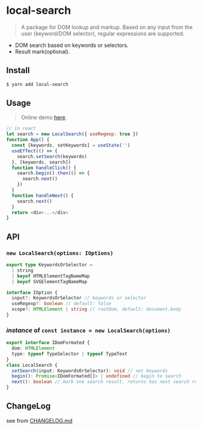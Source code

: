 # local-search

> A package for DOM lookup and markup. Based on any input from the user (keyword/DOM selector), regular expressions are supported.

- DOM search based on keywords or selectors.
- Result mark(optional).

## Install

```bash
$ yarn add local-search
```

## Usage

> Online demo [here](http://212.64.77.74:8080/localsearch/).

```js
// in react
let search = new LocalSearch({ useRegexp: true })
function App() {
  const [keywords, setKeywords] = useState('')
  useEffect(() => {
    search.setSearch(keywords)
  }, [keywords, search])
  function handleClick() {
    search.begin().then(() => {
      search.next()
    })
  }
  function handleNext() {
    search.next()
  }
  return <div>...</div>
}
```

## API

### `new LocalSearch(options: IOptions)`

```ts
export type KeywordsOrSelector =
  | string
  | keyof HTMLElementTagNameMap
  | keyof SVGElementTagNameMap

interface IOption {
  input?: KeywordsOrSelector // keywords or selector
  useRegexp?: boolean // default: false
  scope?: HTMLElement | string // rootDom, default: document.body
}
```

### _instance_ of `const instance = new LocalSearch(options)`

```ts
export interface IDomFormated {
  dom: HTMLElement
  type: typeof TypeSelector | typeof TypeText
}
class LocalSearch {
  setSearch(input: KeywordsOrSelector): void // set keywords
  begin(): Promise<IDomFormated[]> | undefined // begin to search
  next(): boolean // mark one search result, returns has next search result or not
}
```

## ChangeLog

see from [CHANGELOG.md](./CHANGELOG.md)
